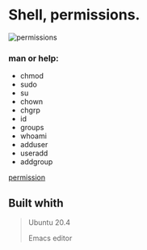 # Shell, permissions.


![permissions](https://user-images.githubusercontent.com/85587286/160503628-d9841c86-358d-44f8-ac76-d58a6d326487.png)

### man or help:

- chmod
- sudo
- su
- chown
- chgrp
- id
- groups
- whoami
- adduser
- useradd
- addgroup

 [permission](http://linuxcommand.org/lc3_lts0090.php)


## Built whith 


>Ubuntu 20.4
>
>Emacs editor

